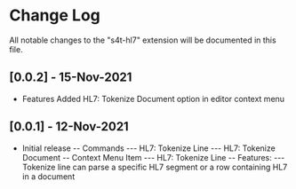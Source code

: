 # Change Log

All notable changes to the "s4t-hl7" extension will be documented in this file.

## [0.0.2] - 15-Nov-2021

- Features
Added HL7: Tokenize Document option in editor context menu


## [0.0.1] - 12-Nov-2021

- Initial release
-- Commands
--- HL7: Tokenize Line
--- HL7: Tokenize Document
-- Context Menu Item
--- HL7: Tokenize Line
-- Features:
--- Tokenize line can parse a specific HL7 segment or a row containing HL7 in a document